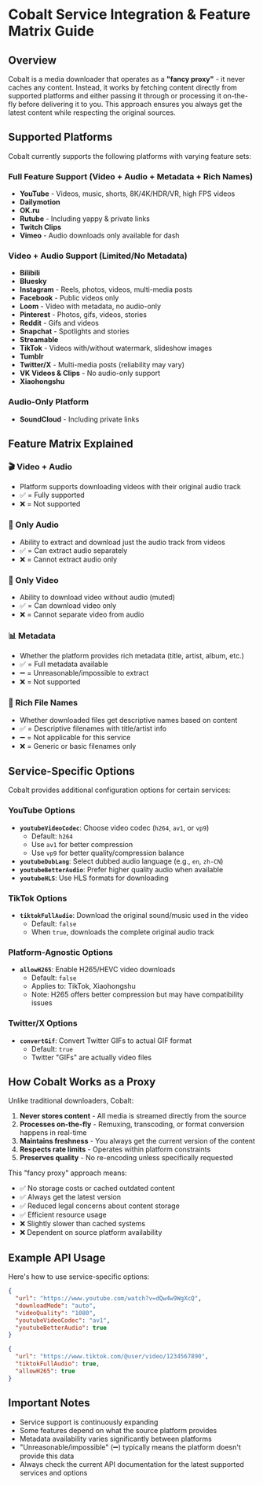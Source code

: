 # Cobalt Service Integration & Feature Matrix Guide

## Overview

Cobalt is a media downloader that operates as a **"fancy proxy"** - it never caches any content. Instead, it works by fetching content directly from supported platforms and either passing it through or processing it on-the-fly before delivering it to you. This approach ensures you always get the latest content while respecting the original sources.

## Supported Platforms

Cobalt currently supports the following platforms with varying feature sets:

### Full Feature Support (Video + Audio + Metadata + Rich Names)
- **YouTube** - Videos, music, shorts, 8K/4K/HDR/VR, high FPS videos
- **Dailymotion**
- **OK.ru**
- **Rutube** - Including yappy & private links
- **Twitch Clips**
- **Vimeo** - Audio downloads only available for dash

### Video + Audio Support (Limited/No Metadata)
- **Bilibili**
- **Bluesky**
- **Instagram** - Reels, photos, videos, multi-media posts
- **Facebook** - Public videos only
- **Loom** - Video with metadata, no audio-only
- **Pinterest** - Photos, gifs, videos, stories
- **Reddit** - Gifs and videos
- **Snapchat** - Spotlights and stories
- **Streamable**
- **TikTok** - Videos with/without watermark, slideshow images
- **Tumblr**
- **Twitter/X** - Multi-media posts (reliability may vary)
- **VK Videos & Clips** - No audio-only support
- **Xiaohongshu**

### Audio-Only Platform
- **SoundCloud** - Including private links

## Feature Matrix Explained

### 🎬 Video + Audio
- Platform supports downloading videos with their original audio track
- ✅ = Fully supported
- ❌ = Not supported

### 🎵 Only Audio
- Ability to extract and download just the audio track from videos
- ✅ = Can extract audio separately
- ❌ = Cannot extract audio only

### 🎥 Only Video
- Ability to download video without audio (muted)
- ✅ = Can download video only
- ❌ = Cannot separate video from audio

### 📊 Metadata
- Whether the platform provides rich metadata (title, artist, album, etc.)
- ✅ = Full metadata available
- ➖ = Unreasonable/impossible to extract
- ❌ = Not supported

### 📝 Rich File Names
- Whether downloaded files get descriptive names based on content
- ✅ = Descriptive filenames with title/artist info
- ➖ = Not applicable for this service
- ❌ = Generic or basic filenames only

## Service-Specific Options

Cobalt provides additional configuration options for certain services:

### YouTube Options
- **`youtubeVideoCodec`**: Choose video codec (`h264`, `av1`, or `vp9`)
  - Default: `h264`
  - Use `av1` for better compression
  - Use `vp9` for better quality/compression balance
- **`youtubeDubLang`**: Select dubbed audio language (e.g., `en`, `zh-CN`)
- **`youtubeBetterAudio`**: Prefer higher quality audio when available
- **`youtubeHLS`**: Use HLS formats for downloading

### TikTok Options
- **`tiktokFullAudio`**: Download the original sound/music used in the video
  - Default: `false`
  - When `true`, downloads the complete original audio track

### Platform-Agnostic Options
- **`allowH265`**: Enable H265/HEVC video downloads
  - Default: `false`
  - Applies to: TikTok, Xiaohongshu
  - Note: H265 offers better compression but may have compatibility issues

### Twitter/X Options
- **`convertGif`**: Convert Twitter GIFs to actual GIF format
  - Default: `true`
  - Twitter "GIFs" are actually video files

## How Cobalt Works as a Proxy

Unlike traditional downloaders, Cobalt:

1. **Never stores content** - All media is streamed directly from the source
2. **Processes on-the-fly** - Remuxing, transcoding, or format conversion happens in real-time
3. **Maintains freshness** - You always get the current version of the content
4. **Respects rate limits** - Operates within platform constraints
5. **Preserves quality** - No re-encoding unless specifically requested

This "fancy proxy" approach means:
- ✅ No storage costs or cached outdated content
- ✅ Always get the latest version
- ✅ Reduced legal concerns about content storage
- ✅ Efficient resource usage
- ❌ Slightly slower than cached systems
- ❌ Dependent on source platform availability

## Example API Usage

Here's how to use service-specific options:

```json
{
  "url": "https://www.youtube.com/watch?v=dQw4w9WgXcQ",
  "downloadMode": "auto",
  "videoQuality": "1080",
  "youtubeVideoCodec": "av1",
  "youtubeBetterAudio": true
}
```

```json
{
  "url": "https://www.tiktok.com/@user/video/1234567890",
  "tiktokFullAudio": true,
  "allowH265": true
}
```

## Important Notes

- Service support is continuously expanding
- Some features depend on what the source platform provides
- Metadata availability varies significantly between platforms
- "Unreasonable/impossible" (➖) typically means the platform doesn't provide this data
- Always check the current API documentation for the latest supported services and options
